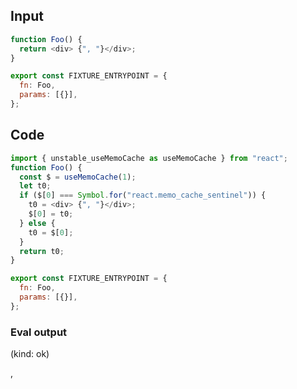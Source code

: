 
## Input

```javascript
function Foo() {
  return <div> {", "}</div>;
}

export const FIXTURE_ENTRYPOINT = {
  fn: Foo,
  params: [{}],
};

```

## Code

```javascript
import { unstable_useMemoCache as useMemoCache } from "react";
function Foo() {
  const $ = useMemoCache(1);
  let t0;
  if ($[0] === Symbol.for("react.memo_cache_sentinel")) {
    t0 = <div> {", "}</div>;
    $[0] = t0;
  } else {
    t0 = $[0];
  }
  return t0;
}

export const FIXTURE_ENTRYPOINT = {
  fn: Foo,
  params: [{}],
};

```
      
### Eval output
(kind: ok) <div> , </div>